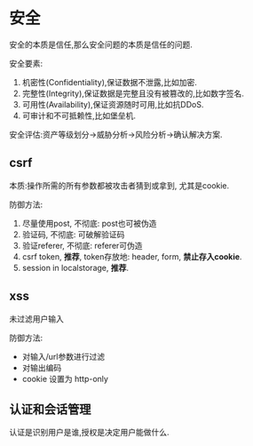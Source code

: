 # 安全

安全的本质是信任,那么安全问题的本质是信任的问题.

安全要素:
1. 机密性(Confidentiality),保证数据不泄露,比如加密.
1. 完整性(Integrity),保证数据是完整且没有被篡改的,比如数字签名.
1. 可用性(Availability),保证资源随时可用,比如抗DDoS.
1. 可审计和不可抵赖性,比如堡垒机.

安全评估:资产等级划分->威胁分析->风险分析->确认解决方案.


## csrf

本质:操作所需的所有参数都被攻击者猜到或拿到, 尤其是cookie.

防御方法:
1. 尽量使用post, 不彻底: post也可被伪造
1. 验证码, 不彻底: 可破解验证码
1. 验证referer, 不彻底: referer可伪造
1. csrf token, **推荐**, token存放地: header, form, **禁止存入cookie**.
1. session in localstorage, **推荐**.

## xss
未过滤用户输入

防御方法:
- 对输入/url参数进行过滤
- 对输出编码
- cookie 设置为 http-only

## 认证和会话管理

认证是识别用户是谁,授权是决定用户能做什么.
